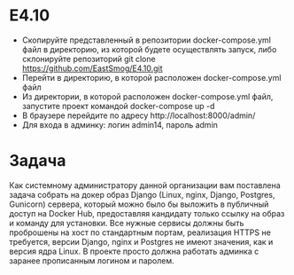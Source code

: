 # E4.10

- Скопируйте представленный в репозитории docker-compose.yml файл в директорию, из которой будете осуществлять запуск,
  либо склонируйте репозиторий git clone https://github.com/EastSmog/E4.10.git
- Перейти в директорию, в которой расположен docker-compose.yml файл
- Из директории, в которой расположен docker-compose.yml файл, запустите проект командой docker-compose up -d
- В браузере перейдите по адресу http://localhost:8000/admin/
- Для входа в админку: логин admin14, пароль admin

# Задача
Как системному администратору данной организации вам поставлена задача собрать на докер образ Django (Linux, nginx, Django, Postgres, Gunicorn) сервера,
который можно было бы выложить в публичный доступ на Docker Hub, предоставляя кандидату только ссылку на образ и команду для установки.
Все нужные сервисы должны быть проброшены на хост по стандартным портам, реализация HTTPS не требуется, версии Django, nginx и Postgres не имеют значения,
как и версия ядра Linux. В проекте просто должна работать админка с заранее прописанным логином и паролем.
